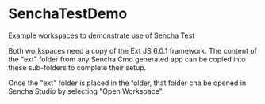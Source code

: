 # SenchaTestDemo
Example workspaces to demonstrate use of Sencha Test

Both workspaces need a copy of the Ext JS 6.0.1 framework. The content of the "ext" folder
from any Sencha Cmd generated app can be copied into these sub-folders to complete their
setup.

Once the "ext" folder is placed in the folder, that folder cna be opened in Sencha Studio
by selecting "Open Workspace".
